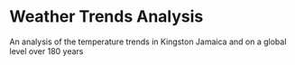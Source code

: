 # Weather Trends Analysis
 An analysis of the temperature trends in Kingston Jamaica and on a global level over 180 years
